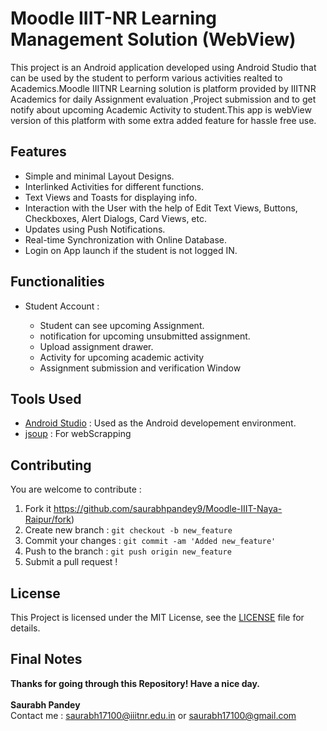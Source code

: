 # Moodle IIIT-NR Learning Management Solution (WebView) 

This project is an Android application developed using Android Studio that can be used by the student to perform various activities realted to Academics.Moodle IIITNR Learning solution is platform provided by IIITNR Academics for daily Assignment evaluation ,Project submission and to get notify about upcoming Academic Activity to student.This app is webView version of this platform with some extra added feature for hassle free use.

## Features
* Simple and minimal Layout Designs.
* Interlinked Activities for different functions.
* Text Views and Toasts for displaying info.
* Interaction with the User with the help of Edit Text Views, Buttons, Checkboxes, Alert Dialogs, Card Views, etc.
* Updates using Push Notifications.
* Real-time Synchronization with Online Database.
* Login on App launch if the student is not logged IN.

## Functionalities
* Student Account :

  * Student can see upcoming Assignment.
  * notification for upcoming unsubmitted assignment.
  * Upload assignment drawer.
  * Activity for upcoming academic activity
  * Assignment submission and verification Window
  

<!-- ## Screenshots -->

<!-- |![](Screenshots/Log_In_Page.png)|![](Screenshots/User_Registration_Page.png)|![](Screenshots/Admin_Registration_Page.png)|
|:---:|:---:|:---:|
|**Log In Page**|**User Registration Page**|**Admin Registration Page**|

|![](Screenshots/User_Home_Page.png)|![](Screenshots/Admin_Home_Page.png)|![](Screenshots/Add_Book_Page.png)|
|:---:|:---:|:---:|
|**User Home Page**|**Admin Home Page**|**Add Book Page**|

|![](Screenshots/Remove_Book_Page.png)|![](Screenshots/Update_Book_Page.png)|![](Screenshots/Issue_Book_Page.png)|
|:---:|:---:|:---:|
|**Remove Book Page**|**Update Book Page**|**Issue Book Page**|

|![](Screenshots/Return_Book_Page.png)|![](Screenshots/Reissue_Book_Page.png)|![](Screenshots/Collect_Fine_Page.png)|
|:---:|:---:|:---:|
|**Return Book Page**|**Reissue Book Page**|**Collect Fine Page**|

|![](Screenshots/Collect_Fine_Confirmation_Page.png)|![](Screenshots/Search_Book_Page.png)|![](Screenshots/Search_Book_Results.png)|
|:---:|:---:|:---:|
|**Collect Fine Confirmation**|**Search Book Page**|**Search Book Results**|

|![](Screenshots/See_Issued_Books_Page.png)|![](Screenshots/User_Reissue_Book_Page.png)|![](Screenshots/New_Book_Added_Notification.png)|
|:---:|:---:|:---:|
|**See Issued Books Page**|**User Reissue Book Page**|**New Book Added Notification**| -->

<!-- |<img src=Screenshots/Deadline_Approaching_Notification.png width="267">|<img src=Screenshots/Fine_Increased_Notification.png width="267">|
|:---:|:---:|
|**Deadline Approaching Notification**|**Fine Increased Notification**| -->

## Tools Used
* [Android Studio](https://developer.android.com/studio) : Used as the Android developement environment.
* [jsoup](https://jsoup.org/) : For webScrapping

## Contributing
You are welcome to contribute :

1. Fork it https://github.com/saurabhpandey9/Moodle-IIIT-Naya-Raipur/fork)
2. Create new branch : `git checkout -b new_feature`
3. Commit your changes : `git commit -am 'Added new_feature'`
4. Push to the branch : `git push origin new_feature`
5. Submit a pull request !

## License
This Project is licensed under the MIT License, see the [LICENSE](LICENSE) file for details.

## Final Notes
**Thanks for going through this Repository! Have a nice day.**</br>
</br>**Saurabh Pandey**</br> 
Contact me : saurabh17100@iiitnr.edu.in or saurabh17100@gmail.com
